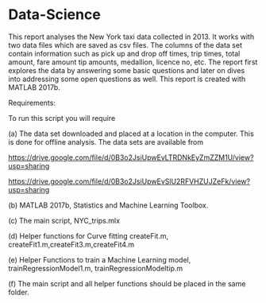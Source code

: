 # Data-Science
This report analyses the New York taxi data collected in 2013. It works with two data files which are saved as csv files. 
The columns of the data set contain information such as pick up and drop off times, trip times, total amount, fare amount
tip amounts, medallion, licence no, etc. The report first explores the data by answering some basic questions and later on
dives into addressing some open questions as well. This report is created with MATLAB 2017b.

Requirements:

To run this script you will require

(a) The data set downloaded and placed at a location in the computer. This is done for offline analysis. The data sets are available from
 
 https://drive.google.com/file/d/0B3o2JsiUpwEvLTRDNkEyZmZZM1U/view?usp=sharing 
 
 https://drive.google.com/file/d/0B3o2JsiUpwEvSlU2RFVHZUJZeFk/view?usp=sharing 

(b) MATLAB 2017b, Statistics and Machine Learning Toolbox.

(c) The main script, NYC_trips.mlx

(d) Helper functions for Curve fitting createFit.m, createFit1.m,createFit3.m,createFit4.m

(e) Helper Functions to train a Machine Learning model, trainRegressionModel1.m, trainRegressionModeltip.m

(f) The main script and all helper functions should be placed in the same folder.
